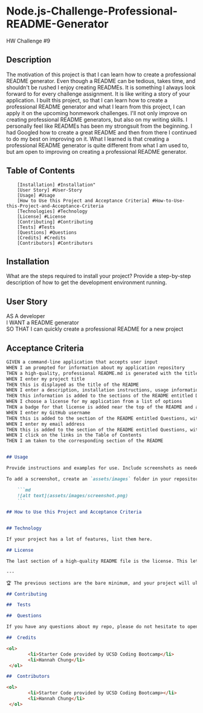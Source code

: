 # Node.js-Challenge-Professional-README-Generator
HW Challenge #9

## Description 

The motivation of this project is that I can learn how to create a professional README generator. 
Even though a README can be tedious, takes time, and shouldn't be rushed I enjoy creating READMEs. 
It is something I always look forward to for every challenge assignment. It is like writing a story 
of your application. I built this project, so that I can learn how to create a professional README generator 
and what I learn from this project, I can apply it on the upcoming honmework challenges. I'll not only improve 
on creating professional README generators, but also on my writing skills. I personally feel like READMEs has been 
my strongsuit from the beginning. I had Googled how to create a great README and then from there I continued to do
 my best on improving on it. What I learned is that creating a professional README generator is quite 
different from what I am used to, but am open to improving on creating a professional README generator. 


## Table of Contents

        [Installation] #Installation" 
        [User Story] #User-Story 
        [Usage] #Usage 
        [How to Use this Project and Acceptance Criteria] #How-to-Use-this-Project-and-Acceptance-Criteria 
        [Technologies] #Technology 
        [License] #License 
        [Contributing] #Contributing
        [Tests] #Tests 
        [Questions] #Questions 
        [Credits] #Credits 
        [Contributors] #Contributors 


## Installation

What are the steps required to install your project? Provide a step-by-step description of how to get the development environment running.

## User Story

AS A developer<br>
I WANT a README generator<br>
SO THAT I can quickly create a professional README for a new project<br>


## Acceptance Criteria

```md
GIVEN a command-line application that accepts user input
WHEN I am prompted for information about my application repository
THEN a high-quality, professional README.md is generated with the title of my project and sections entitled Description, Table of Contents, Installation, Usage, License, Contributing, Tests, and Questions
WHEN I enter my project title
THEN this is displayed as the title of the README
WHEN I enter a description, installation instructions, usage information, contribution guidelines, and test instructions
THEN this information is added to the sections of the README entitled Description, Installation, Usage, Contributing, and Tests
WHEN I choose a license for my application from a list of options
THEN a badge for that license is added near the top of the README and a notice is added to the section of the README entitled License that explains which license the application is covered under
WHEN I enter my GitHub username
THEN this is added to the section of the README entitled Questions, with a link to my GitHub profile
WHEN I enter my email address
THEN this is added to the section of the README entitled Questions, with instructions on how to reach me with additional questions
WHEN I click on the links in the Table of Contents
THEN I am taken to the corresponding section of the README


## Usage

Provide instructions and examples for use. Include screenshots as needed.

To add a screenshot, create an `assets/images` folder in your repository and upload your screenshot to it. Then, using the relative filepath, add it to your README using the following syntax:

    ```md
    ![alt text](assets/images/screenshot.png)
    ```

## How to Use this Project and Acceptance Criteria


## Technology

If your project has a lot of features, list them here.

## License

The last section of a high-quality README file is the license. This lets other developers know what they can and cannot do with your project. If you need help choosing a license, refer to [https://choosealicense.com/](https://choosealicense.com/).

---

🏆 The previous sections are the bare minimum, and your project will ultimately determine the content of this document. You might also want to consider adding the following sections.

## Contributing

##  Tests

##  Questions

If you have any questions about my repo, please do not hesitate to open an issue <a href> or contact me via email here. You can checkout more of my work on my GitHub Profile by clicking here <a href> https://github.com/hannybear88

##  Credits

<ol>
        <li>Starter Code provided by UCSD Coding Bootcamp</li>
        <li>Hannah Chung</li>
 </ol>

##  Contributors

<ol>
        <li>Starter Code provided by UCSD Coding Bootcamp></li>
        <li>Hannah Chung</li>
 </ol>
